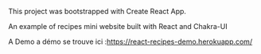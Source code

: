 
This project was bootstrapped with Create React App.

An example of recipes mini website built with React and Chakra-UI 


A Demo a démo se trouve ici :https://react-recipes-demo.herokuapp.com/
